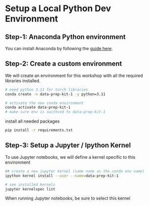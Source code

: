 # Setup a Local Python Dev Environment

## Step-1: Anaconda Python environment

You can install Anaconda by following the [guide here](https://www.anaconda.com/download/).

## Step-2: Create a custom environment

We will create an environment for this workshop with all the required libraries installed.

```bash
# need python 3.11 for torch libraries
conda create -n data-prep-kit-1 -y python=3.11

# activate the new conda environment
conda activate data-prep-kit-1
# make sure env is swithced to data-prep-kit-1
```

install all needed packages

```bash
pip install -r requirements.txt
```

## Step-3: Setup a Jupyter / Ipython Kernel

To use Jupyter notebooks, we will define a kernel specific to this environment

```bash
## create a new jupyter kernel (same name as the conda env name)
ipython kernel install --user --name=data-prep-kit-1

# see installed kernels
jupyter kernelspec list
```

When running Jupyter notebooks, be sure to select this kernel